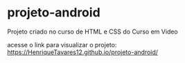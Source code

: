 # projeto-android
Projeto criado no curso de HTML e CSS do Curso em Video

acesse o link para visualizar o projeto: https://HenriqueTavares12.github.io/projeto-android/
